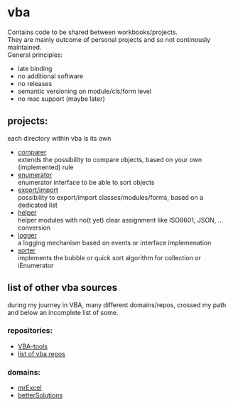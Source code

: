 # vba
Contains code to be shared between workbooks/projects.  
They are mainly outcome of personal projects and so not continously maintained.  
General principles:
- late binding
- no additional software
- no releases
- semantic versioning on module/cls/form level
- no mac support (maybe later)

## projects:
each directory within vba is its own 
- [comparer](https://github.com/SkyFips/vba/tree/main/comparer)  
extends the possibility to compare objects, based on your own (implemented) rule
- [enumerator](https://github.com/SkyFips/vba/tree/main/enumerator)  
enumerator interface to be able to sort objects
- [export/import](https://github.com/SkyFips/vba/tree/main/exportImport)  
possibility to export/import classes/modules/forms, based on a dedicated list
- [helper](https://github.com/SkyFips/vba/tree/main/helper)  
helper modules with no(t yet) clear assignment like ISO8601, JSON, ... conversion
- [logger](https://github.com/SkyFips/vba/tree/main/logger)  
a logging mechanism based on events or interface implemenation  
- [sorter](https://github.com/SkyFips/vba/tree/main/sorter)  
implements the bubble or quick sort algorithm for collection or iEnumerator


## list of other vba sources
during my journey in VBA, many different domains/repos, crossed my path and below an incomplete list of some.
### repositories:
- [VBA-tools](https://github.com/VBA-tools)
- [list of vba repos](https://github.com/sancarn/awesome-vba)

### domains:
- [mrExcel](https://www.mrexcel.com/)
- [betterSolutions](https://bettersolutions.com/)

